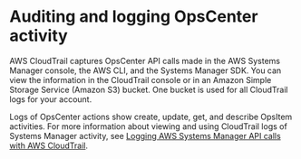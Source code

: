 # Auditing and logging OpsCenter activity<a name="OpsCenter-logging-auditing"></a>

AWS CloudTrail captures OpsCenter API calls made in the AWS Systems Manager console, the AWS CLI, and the Systems Manager SDK\. You can view the information in the CloudTrail console or in an Amazon Simple Storage Service \(Amazon S3\) bucket\. One bucket is used for all CloudTrail logs for your account\.

Logs of OpsCenter actions show create, update, get, and describe OpsItem activities\. For more information about viewing and using CloudTrail logs of Systems Manager activity, see [Logging AWS Systems Manager API calls with AWS CloudTrail](monitoring-cloudtrail-logs.md)\.